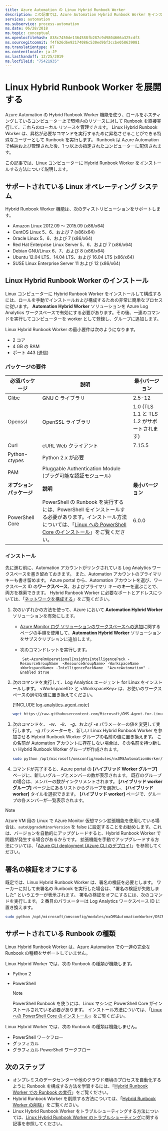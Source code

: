 ```yaml
---
title: Azure Automation の Linux Hybrid Runbook Worker
description: この記事では、Azure Automation Hybrid Runbook Worker をインストールして、ローカル データ センターやクラウド環境にある Linux ベースのコンピューターで Runbook を実行できるようにする方法について説明します。
services: automation
ms.subservice: process-automation
ms.date: 06/28/2018
ms.topic: conceptual
ms.openlocfilehash: 838c7450de1364588fb287c9d9804666a325cdf3
ms.sourcegitcommit: f4f626d6e92174086c530ed9bf3ccbe058639081
ms.translationtype: HT
ms.contentlocale: ja-JP
ms.lasthandoff: 12/25/2019
ms.locfileid: "75421935"
---
```

# <a name="deploy-a-linux-hybrid-runbook-worker"></a>Linux Hybrid Runbook Worker を展開する

Azure Automation の Hybrid Runbook Worker 機能を使う、ロールをホスティングしているコンピューター上で環境内のリソースに対して Runbook を直接実行して、これらのローカル リソースを管理できます。 Linux Hybrid Runbook Worker は、昇格が必要なコマンドを実行するために昇格させることができる特殊なユーザーとして Runbook を実行します。 Runbook は Azure Automation で格納および管理された後、1 つ以上の指定されたコンピューターに配信されます。

この記事では、Linux コンピューターに Hybrid Runbook Worker をインストールする方法について説明します。

## <a name="supported-linux-operating-systems"></a>サポートされている Linux オペレーティング システム

Hybrid Runbook Worker 機能は、次のディストリビューションをサポートします。

* Amazon Linux 2012.09 ～ 2015.09 (x86/x64)
* CentOS Linux 5、6、および 7 (x86/x64)
* Oracle Linux 5、6、および 7 (x86/x64)
* Red Hat Enterprise Linux Server 5、6、および 7 (x86/x64)
* Debian GNU/Linux 6、7、および 8 (x86/x64)
* Ubuntu 12.04 LTS、14.04 LTS、および 16.04 LTS (x86/x64)
* SUSE Linux Enterprise Server 11 および 12 (x86/x64)

## <a name="installing-a-linux-hybrid-runbook-worker"></a>Linux Hybrid Runbook Worker のインストール

Linux コンピューターに Hybrid Runbook Worker をインストールして構成するには、ロールを手動でインストールおよび構成するための非常に簡単なプロセスに従います。 **Automation Hybrid Worker** ソリューションを Azure Log Analytics ワークスペースで有効にする必要があります。その後、一連のコマンドを実行してコンピューターを worker として登録し、グループに追加します。

Linux Hybrid Runbook Worker の最小要件は次のようになります。

* 2 コア
* 4 GB の RAM
* ポート 443 (送信)

### <a name="package-requirements"></a>パッケージの要件

| **必須パッケージ** | **説明** | **最小バージョン**|
|--------------------- | --------------------- | -------------------|
|Glibc |GNU C ライブラリ| 2.5-12 |
|Openssl| OpenSSL ライブラリ | 1.0 (TLS 1.1 と TLS 1.2 がサポートされます)|
|Curl | cURL Web クライアント | 7.15.5|
|Python-ctypes | Python 2.x が必要 |
|PAM | Pluggable Authentication Module (プラグ可能な認証モジュール)|
| **オプション パッケージ** | **説明** | **最小バージョン**|
| PowerShell Core | PowerShell の Runbook を実行するには、PowerShell をインストールする必要があります。インストール方法については、「[Linux への PowerShell Core のインストール](/powershell/scripting/install/installing-powershell-core-on-linux)」をご覧ください。  | 6.0.0 |

### <a name="installation"></a>インストール

先に進む前に、Automation アカウントがリンクされている Log Analytics ワークスペースを書き留めておきます。 また、Automation アカウントのプライマリ キーも書き留めます。 Azure portal から、Automation アカウントを選び、ワークスペース ID の**ワークスペース**、およびプライマリ キーの**キー**を選ぶことで、両方を検索できます。 Hybrid Runbook Worker に必要なポートとアドレスについては、「[ネットワークを構成する](automation-hybrid-runbook-worker.md#network-planning)」をご覧ください。

1. 次のいずれかの方法を使って、Azure において **Automation Hybrid Worker** ソリューションを有効にします。

   * [Azure Monitor ログ ソリューションのワークスペースへの追加](../log-analytics/log-analytics-add-solutions.md)に関するページの手順を使用して、**Automation Hybrid Worker** ソリューションをサブスクリプションに追加します。
   * 次のコマンドレットを実行します。

        ```azurepowershell-interactive
         Set-AzureRmOperationalInsightsIntelligencePack -ResourceGroupName  <ResourceGroupName> -WorkspaceName <WorkspaceName> -IntelligencePackName  "AzureAutomation" -Enabled $true
        ```

1. 次のコマンドを実行して、Log Analytics エージェント for Linux をインストールします。 \<WorkspaceID\> と \<WorkspaceKey\> は、お使いのワークスペースの適切な値に置き換えてください。

   [!INCLUDE [log-analytics-agent-note](../../includes/log-analytics-agent-note.md)]

   ```bash
   wget https://raw.githubusercontent.com/Microsoft/OMS-Agent-for-Linux/master/installer/scripts/onboard_agent.sh && sh onboard_agent.sh -w <WorkspaceID> -s <WorkspaceKey>
   ```

1. 次のコマンドを、 *-w*、 *-k*、 *-g*、および *-e* パラメーターの値を変更して実行します。 *-g* パラメーターを、新しい Linux Hybrid Runbook Worker を参加させる Hybrid Runbook Worker グループの名前の値に置き換えます。 この名前が Automation アカウントに存在しない場合は、その名前を持つ新しい Hybrid Runbook Worker グループが作成されます。

   ```bash
   sudo python /opt/microsoft/omsconfig/modules/nxOMSAutomationWorker/DSCResources/MSFT_nxOMSAutomationWorkerResource/automationworker/scripts/onboarding.py --register -w <LogAnalyticsworkspaceId> -k <AutomationSharedKey> -g <hybridgroupname> -e <automationendpoint>
   ```

1. コマンドが完了すると、Azure portal の **[ハイブリッド Worker グループ]** ページに、新しいグループとメンバーの数が表示されます。 既存のグループの場合は、メンバーの数がインクリメントされます。 **[ハイブリッド worker グループ]** ページ上にあるリストからグループを選択し、 **[ハイブリッド worker]** タイルを選択できます。 **[ハイブリッド worker]** ページで、グループの各メンバーが一覧表示されます。

> [!NOTE]
> Azure VM 用の Linux で Azure Monitor 仮想マシン拡張機能を使用している場合は、`autoUpgradeMinorVersion` を false に設定することをお勧めします。これは、バージョンを自動的にアップグレードすると、Hybrid Runbook Worker で問題が発生する場合があるからです。 拡張機能を手動でアップグレードする方法については、「[Azure CLI deployment (Azure CLI のデプロイ)](../virtual-machines/extensions/oms-linux.md#azure-cli-deployment)」を参照してください。

## <a name="turning-off-signature-validation"></a>署名の検証をオフにする

既定では、Linux Hybrid Runbook Worker は、署名の検証を必要とします。 ワーカーに対して未署名の Runbook を実行した場合は、"署名の検証が失敗しました" というエラーが表示されます。 署名の検証をオフにするには、次のコマンドを実行します。 2 番目のパラメーターは Log Analytics ワークスペース ID に置き換えます。

 ```bash
 sudo python /opt/microsoft/omsconfig/modules/nxOMSAutomationWorker/DSCResources/MSFT_nxOMSAutomationWorkerResource/automationworker/scripts/require_runbook_signature.py --false <LogAnalyticsworkspaceId>
 ```

## <a name="supported-runbook-types"></a>サポートされている Runbook の種類

Linux Hybrid Runbook Worker は、Azure Automation での一連の完全な Runbook の種類をサポートしていません。

Linux Hybrid Worker では、次の Runbook の種類が機能します。

* Python 2
* PowerShell

  > [!NOTE]
  > PowerShell Runbook を使うには、Linux マシンに PowerShell Core がインストールされている必要があります。 インストール方法については、「[Linux への PowerShell Core のインストール](/powershell/scripting/install/installing-powershell-core-on-linux)」をご覧ください。

Linux Hybrid Worker では、次の Runbook の種類は機能しません。

* PowerShell ワークフロー
* グラフィカル
* グラフィカル PowerShell ワークフロー

## <a name="next-steps"></a>次のステップ

* オンプレミスのデータセンターや他のクラウド環境のプロセスを自動化するように Runbook を構成する方法を学習するには、「[Hybrid Runbook Worker での Runbook の実行](automation-hrw-run-runbooks.md)」をご覧ください。
* Hybrid Runbook Worker を削除する方法については、「[Hybrid Runbook Worker の削除](automation-hybrid-runbook-worker.md#remove-a-hybrid-runbook-worker)」をご覧ください。
* Linux Hybrid Runbook Worker をトラブルシューティングする方法については、[Linux Hybrid Runbook Worker のトラブルシューティング](troubleshoot/hybrid-runbook-worker.md#linux)に関する記事を参照してください。
